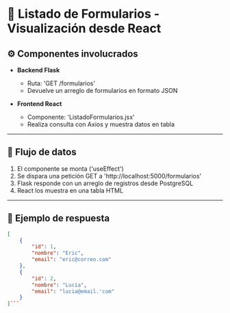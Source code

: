 # 📄 Listado de Formularios - Visualización desde React

## ⚙️ Componentes involucrados

- **Backend Flask**
    - Ruta: 'GET /formularios'
    - Devuelve un arreglo de formularios en formato JSON

- **Frontend React**
    - Componente: 'ListadoFormularios.jsx'
    - Realiza consulta con Axios y muestra datos en tabla

---

## 🔗 Flujo de datos

1. El componente se monta ('useEffect')
2. Se dispara una petición GET a 'http://localhost:5000/formularios'
3. Flask responde con un arreglo de registros desde PostgreSQL
4. React los muestra en una tabla HTML

---

## 🧪 Ejemplo de respuesta

````json
[
    {
        "id": 1,
        "nombre": "Eric",
        "email": "eric@correo.com"
    },
    {
        "id": 2,
        "nombre": "Lucía",
        "email": "lucia@email.'com"
    }
]```
